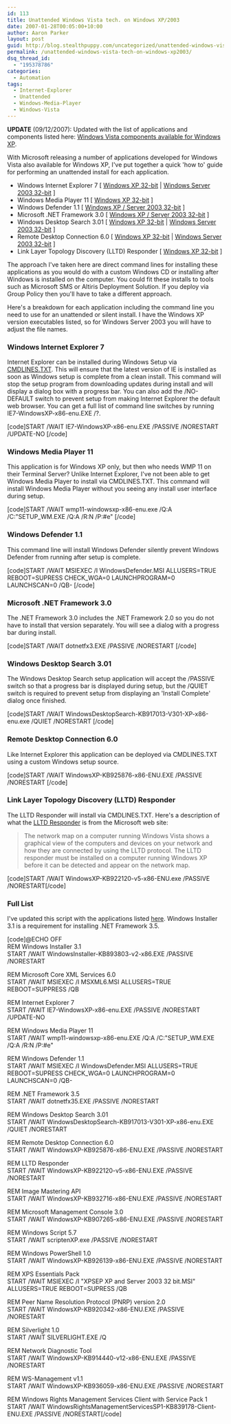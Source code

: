 ```yaml
---
id: 113
title: Unattended Windows Vista tech. on Windows XP/2003
date: 2007-01-28T00:05:00+10:00
author: Aaron Parker
layout: post
guid: http://blog.stealthpuppy.com/uncategorized/unattended-windows-vista-tech-on-windows-xp2003
permalink: /unattended-windows-vista-tech-on-windows-xp2003/
dsq_thread_id:
  - "195378786"
categories:
  - Automation
tags:
  - Internet-Explorer
  - Unattended
  - Windows-Media-Player
  - Windows-Vista
---
```

**UPDATE** (09/12/2007): Updated with the list of applications and components listed here: [Windows Vista components available for Windows XP](https://stealthpuppy.com/windows/windows-vista-components-available-for-windows-xp).

With Microsoft releasing a number of applications developed for Windows Vista also available for Windows XP, I've put together a quick 'how to' guide for performing an unattended install for each application.

  * Windows Internet Explorer 7 [ [Windows XP 32-bit](http://download.microsoft.com/download/3/8/8/38889dc1-848c-4bf2-8335-86c573ad86d9/IE7-WindowsXP-x86-enu.exe) | [Windows Server 2003 32-bit](http://download.microsoft.com/download/d/1/3/d1346f12-f3a0-4ac6-8f5c-2bea2a184957/IE7-WindowsServer2003-x86-enu.exe) ]
  * Windows Media Player 11 [ [Windows XP 32-bit](http://download.microsoft.com/download/0/9/5/0953e553-3bb6-44b1-8973-106f1b7e5049/wmp11-windowsxp-x86-enu.exe) ]
  * Windows Defender 1.1 [ [Windows XP / Server 2003 32-bit](http://download.microsoft.com/download/e/d/0/ed099d5e-dc60-4740-8747-1c72f053b800/WindowsDefender.msi) ]
  * Microsoft .NET Framework 3.0 [ [Windows XP / Server 2003 32-bit](http://go.microsoft.com/fwlink/?LinkId=70848) ]
  * Windows Desktop Search 3.01 [ [Windows XP 32-bit](http://www.microsoft.com/downloads/info.aspx?na=90&p=&SrcDisplayLang=en&SrcCategoryId=&SrcFamilyId=738fc2de-49b9-4e69-9227-2206277ab7c9&u=http%3a%2f%2fdownload.microsoft.com%2fdownload%2f9%2fb%2fd%2f9bd9c91f-7a74-4084-9198-49d2cfab7947%2fWindowsDesktopSearch-KB917013-V301-XP-x86-enu.exe) | [Windows Server 2003 32-bit](http://www.microsoft.com/downloads/info.aspx?na=90&p=&SrcDisplayLang=en&SrcCategoryId=&SrcFamilyId=0e0423b4-d396-4986-a1bb-793122fcc65d&u=http%3a%2f%2fdownload.microsoft.com%2fdownload%2fa%2f9%2f0%2fa904410d-f3ed-4422-97b3-f5cff7c1eecc%2fWindowsDesktopSearch-KB917013-V301-Srv2K3-x86-enu.exe) ]
  * Remote Desktop Connection 6.0 [ [Windows XP 32-bit](http://download.microsoft.com/download/7/0/9/709358f0-4d6e-4d0d-bd41-9dde83446fed/WindowsXP-KB925876-x86-ENU.exe) | [Windows Server 2003 32-bit](http://download.microsoft.com/download/8/8/7/8879aabf-6352-4ffe-a65a-11b3f70eb6eb/WindowsServer2003-KB925876-x86-ENU.exe) ]
  * Link Layer Topology Discovery (LLTD) Responder [ [Windows XP 32-bit](http://download.microsoft.com/download/0/5/f/05fc30db-e7af-4488-a3a8-23999328e4bd/WindowsXP-KB922120-v5-x86-ENU.exe) ]

The approach I've taken here are direct command lines for installing these applications as you would do with a custom Windows CD or installing after Windows is installed on the computer. You could fit these installs to tools such as Microsoft SMS or Altiris Deployment Solution. If you deploy via Group Policy then you'll have to take a different approach.

Here's a breakdown for each application including the command line you need to use for an unattended or silent install. I have the Windows XP version executables listed, so for Windows Server 2003 you will have to adjust the file names.

### Windows Internet Explorer 7

Internet Explorer can be installed during Windows Setup via [CMDLINES.TXT](http://www.microsoft.com/technet/technetmag/issues/2006/05/TechniquesForSimp/default.aspx). This will ensure that the latest version of IE is installed as soon as Windows setup is complete from a clean install. This command will stop the setup program from downloading updates during install and will display a dialog box with a progress bar. You can also add the /NO-DEFAULT switch to prevent setup from making Internet Explorer the default web browser. You can get a full list of command line switches by running IE7-WindowsXP-x86-enu.EXE /?.

[code]START /WAIT IE7-WindowsXP-x86-enu.EXE /PASSIVE /NORESTART /UPDATE-NO [/code]

### Windows Media Player 11

This application is for Windows XP only, but then who needs WMP 11 on their Terminal Server? Unlike Internet Explorer, I've not been able to get Windows Media Player to install via CMDLINES.TXT. This command will install Windows Media Player without you seeing any install user interface during setup.

[code]START /WAIT wmp11-windowsxp-x86-enu.exe /Q:A /C:"SETUP_WM.EXE /Q:A /R:N /P:#e" [/code]

### Windows Defender 1.1

This command line will install Windows Defender silently prevent Windows Defender from running after setup is complete.

[code]START /WAIT MSIEXEC /I WindowsDefender.MSI ALLUSERS=TRUE REBOOT=SUPRESS CHECK_WGA=0 LAUNCHPROGRAM=0 LAUNCHSCAN=0 /QB- [/code]

### Microsoft .NET Framework 3.0

The .NET Framework 3.0 includes the .NET Framework 2.0 so you do not have to install that version separately. You will see a dialog with a progress bar during install.

[code]START /WAIT dotnetfx3.EXE /PASSIVE /NORESTART [/code]

### Windows Desktop Search 3.01

The Windows Desktop Search setup application will accept the /PASSIVE switch so that a progress bar is displayed during setup, but the /QUIET switch is required to prevent setup from displaying an 'Install Complete' dialog once finished.

[code]START /WAIT WindowsDesktopSearch-KB917013-V301-XP-x86-enu.exe /QUIET /NORESTART [/code]

### Remote Desktop Connection 6.0

Like Internet Explorer this application can be deployed via CMDLINES.TXT using a custom Windows setup source.

[code]START /WAIT WindowsXP-KB925876-x86-ENU.EXE /PASSIVE /NORESTART [/code]

### Link Layer Topology Discovery (LLTD) Responder

The LLTD Responder will install via CMDLINES.TXT. Here's a description of what the [LLTD Responder](http://support.microsoft.com/?kbid=922120) is from the Microsoft web site:

> The network map on a computer running Windows Vista shows a graphical view of the computers and devices on your network and how they are connected by using the LLTD protocol. The LLTD responder must be installed on a computer running Windows XP before it can be detected and appear on the network map.

[code]START /WAIT WindowsXP-KB922120-v5-x86-ENU.exe /PASSIVE /NORESTART[/code]

### Full List

I've updated this script with the applications listed [here](https://stealthpuppy.com/windows/windows-vista-components-available-for-windows-xp). Windows Installer 3.1 is a requirement for installing .NET Framework 3.5.

[code]@ECHO OFF  
REM Windows Installer 3.1  
START /WAIT WindowsInstaller-KB893803-v2-x86.EXE /PASSIVE /NORESTART

REM Microsoft Core XML Services 6.0  
START /WAIT MSIEXEC /I MSXML6.MSI ALLUSERS=TRUE REBOOT=SUPPRESS /QB

REM Internet Explorer 7  
START /WAIT IE7-WindowsXP-x86-enu.EXE /PASSIVE /NORESTART /UPDATE-NO

REM Windows Media Player 11  
START /WAIT wmp11-windowsxp-x86-enu.EXE /Q:A /C:"SETUP_WM.EXE /Q:A /R:N /P:#e"

REM Windows Defender 1.1  
START /WAIT MSIEXEC /I WindowsDefender.MSI ALLUSERS=TRUE REBOOT=SUPRESS CHECK_WGA=0 LAUNCHPROGRAM=0 LAUNCHSCAN=0 /QB-

REM .NET Framework 3.5  
START /WAIT dotnetfx35.EXE /PASSIVE /NORESTART

REM Windows Desktop Search 3.01  
START /WAIT WindowsDesktopSearch-KB917013-V301-XP-x86-enu.EXE /QUIET /NORESTART

REM Remote Desktop Connection 6.0  
START /WAIT WindowsXP-KB925876-x86-ENU.EXE /PASSIVE /NORESTART

REM LLTD Responder  
START /WAIT WindowsXP-KB922120-v5-x86-ENU.EXE /PASSIVE /NORESTART

REM Image Mastering API  
START /WAIT WindowsXP-KB932716-x86-ENU.EXE /PASSIVE /NORESTART

REM Microsoft Management Console 3.0  
START /WAIT WindowsXP-KB907265-x86-ENU.EXE /PASSIVE /NORESTART

REM Windows Script 5.7  
START /WAIT scriptenXP.exe /PASSIVE /NORESTART

REM Windows PowerShell 1.0  
START /WAIT WindowsXP-KB926139-x86-ENU.EXE /PASSIVE /NORESTART

REM XPS Essentials Pack  
START /WAIT MSIEXEC /I "XPSEP XP and Server 2003 32 bit.MSI" ALLUSERS=TRUE REBOOT=SUPRESS /QB

REM Peer Name Resolution Protocol (PNRP) version 2.0  
START /WAIT WindowsXP-KB920342-x86-ENU.EXE /PASSIVE /NORESTART

REM Silverlight 1.0  
START /WAIT SILVERLIGHT.EXE /Q

REM Network Diagnostic Tool  
START /WAIT WindowsXP-KB914440-v12-x86-ENU.EXE /PASSIVE /NORESTART

REM WS-Management v1.1  
START /WAIT WindowsXP-KB936059-x86-ENU.EXE /PASSIVE /NORESTART

REM Windows Rights Management Services Client with Service Pack 1  
START /WAIT WindowsRightsManagementServicesSP1-KB839178-Client-ENU.EXE /PASSIVE /NORESTART[/code]